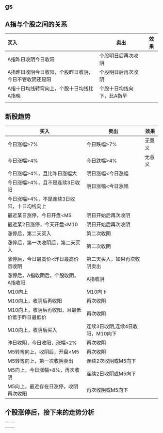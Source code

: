 ## gs



## A指与个股之间的关系



| 买入                          | 卖出            | 效果   |
| :-------------------------- | ------------- | ---- |
| A指昨日收阴今日收阳                  | 个股明日后再次收阴     |      |
| A指昨日收阴今日收阳，个股昨日收阴，今日不管收阴还是阳 | 个股明日后再次收阴     |      |
| A指十日均线转弯向上，个股十日均线比A指晚       | 个股十日均线向下，比A指早 |      |
|                             |               |      |





## 新股趋势



| 买入                       | 卖出                  | 效果   |
| ------------------------ | ------------------- | ---- |
| 今日涨幅>7%                  | 今日跌幅>7%             | 无意义  |
| 今日涨幅>4%                  | 今日跌幅>4%             | 无意义  |
| 今日涨幅>4%，且比昨日涨幅大          | 明日涨幅<今日涨幅           |      |
| 今日涨幅>4%，且不是连续3日收阳        | 明日涨幅<今日涨幅           |      |
| 今日涨幅>4%，不是连续3日收阳，十日均线向上  |                     |      |
| 最近某日涨停，今日开盘<M5           | 明日开始后再次收阴           |      |
| 最近某2日涨停，今天开盘<M10         | 明日开始后再次收阴           |      |
| 涨停后，第二天买入                | 第二次收阴               |      |
| 涨停后，第一次收阴后，第二天买入         | 第二次收阴               |      |
| 涨停后，今日最高价<昨日最高价且收阴       | 第二天买入，如果再次收阴卖出      |      |
| 涨停后，A指收阴后，个股收阴，A指收阳      | A指收阴                |      |
| M10向上                    | M10向下               |      |
| M10向上，收阴后再收阳             | 再次收阴                |      |
| M10向上，收阴后再收阳，且最低价低于昨日最低价 | 再次收阴                |      |
| M10向上，收阴后买入              | 连续3日收阴,连续4日收阳，M10向下 |      |
| 昨日收阴，今日收阳，涨幅<2%          | 再次收阴                |      |
| M5转弯向上，收阴后，开盘<M5         | 再次收阴                |      |
| M5转弯向上，第一次收阴卖出           | 连续2次收阴或M5向下         |      |
| M5向上，今日涨幅>8%，再次收阴        | 连续2日收阴或M5向下         |      |
| M5向上，最近存在日涨停，收阴再次收阳      | 再次收阴或M5向下           |      |





## 个股涨停后，接下来的走势分析

|      |      |
| ---- | ---- |
|      |      |
|      |      |
|      |      |